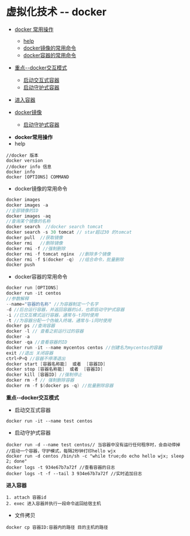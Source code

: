 # 虚拟化技术 -- docker

- [docker 常用操作](#docker常用操作)
    - [help](#docker--help)
    - [docker镜像的常用命令](#docker镜像的常用命令)
    - [docker容器的常用命令](#docker容器的常用命令)
- [重点--docker交互模式](#重点--docker交互模式)
    - [启动交互式容器](#启动交互式容器)    
    - [启动守护式容器](#启动守护式容器)
- [进入容器](#进入容器)

- [docker镜像](#docker镜像)    
    - [启动守护式容器](#启动守护式容器)   
    
* **docker常用操作**
* help
```
//docker 版本
docker version
//docker info 信息
docker info 
docker [OPTIONS] COMMAND
```
* docker镜像的常用命令
```java
docker images
docker images -a 
//全部镜像的ID
docker images -aq
//查询某个镜像的名称
docker search  //docker search tomcat
docker search -s 30 tomcat // star超过30 的tomcat
docker pull  //获取镜像
docker rmi   //删除镜像
docker rmi -f //强制删除
docker rmi -f tomcat nginx  //删除多个镜像
docker rmi -f $(docker -q)  //组合命令，批量删除
docker push
```
* docker容器的常用命令
```java
docker run [OPTIONS]
docker run -it centos
//参数解释
--name="容器的名称" //为容器制定一个名字
-d //后台运行容器，并返回容器的id，也即启动守护式容器
-i //已交互模式运行容器，通常与-t同时使用
-t //为容器分配一个伪输入终端，通常与-i同时使用
docker ps //查询容器
docker -l // 查看之前运行过的容器
docker -a
docker -qa //查看容器的ID
docker run -it --name mycentos centos //创建名为mycentos的容器
exit //退出 关闭容器
ctrl+P+Q //容器不停滞退出
docker start [容器名称能]  或者  [容器ID]
docker stop [容器名称能]  或者  [容器ID]
docker kill [容器ID] //强制停止
docker rm -f // 强制删除容器
docker rm -f $(docker ps -q) //批量删除容器
```

**重点--docker交互模式** 
* 启动交互式容器
```jshelllanguage
docker run -it --name test centos
```
* 启动守护式容器
```jshelllanguage
docker run -d --name test centos// 当容器中没有运行任何程序时，会自动停掉
//启动一个容器，守护模式，每隔2秒钟打印hello wjx
docker run -d centos /bin/sh -c "while true;do echo hello wjx; sleep 2; done"
docker logs -t 934e67b7a72f //查看容器的日志
docker logs -t -f --tail 3 934e67b7a72f //实时追加日志
```
**进入容器** 
```jshelllanguage
1. attach 容器id
2. exec 进入容器并执行一段命令返回给宿主机
```

* 文件拷贝
```jshelllanguage
docker cp 容器ID:容器内的路径 目的主机的路径
```





















